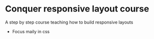 # Conquer responsive layout course 
A step by step course teaching how to build responsive layouts
 - Focus maily in css
